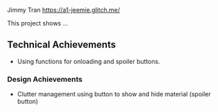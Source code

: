Jimmy Tran
https://a1-jeemie.glitch.me/

This project shows ...

## Technical Achievements
- Using functions for onloading and spoiler buttons. 

### Design Achievements
- Clutter management using button to show and hide material (spoiler button)


